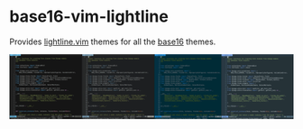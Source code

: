 # base16-vim-lightline

Provides [lightline.vim](https://github.com/itchyny/lightline.vim) themes for
all the [base16](http://chriskempson.com/projects/base16/) themes.

![Lightline theme example image](colorschemes_example.png)
